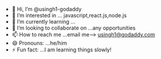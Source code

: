 - 👋 Hi, I’m @usingh1-godaddy
- 👀 I’m interested in ... javascript,react.js,node.js
- 🌱 I’m currently learning ...
- 💞️ I’m looking to collaborate on ...any opportunities
- 📫 How to reach me ...email me--> usingh1@godaddy.com
- 😄 Pronouns: ...he/him
- ⚡ Fun fact: ...I am learning things slowly!

<!---
usingh1-godaddy/usingh1-godaddy is a ✨ special ✨ repository because its `README.md` (this file) appears on your GitHub profile.
You can click the Preview link to take a look at your changes.
--->
